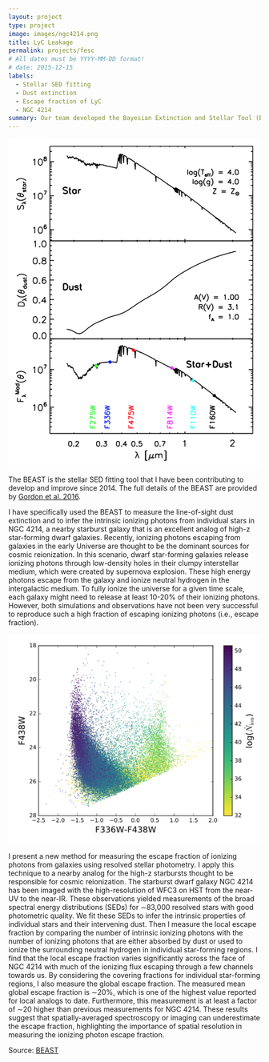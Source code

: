 ```yaml
---
layout: project
type: project
image: images/ngc4214.png
title: LyC Leakage
permalink: projects/fesc
# All dates must be YYYY-MM-DD format!
# date: 2015-12-15
labels:
  - Stellar SED fitting
  - Dust extinction
  - Escape fraction of LyC
  - NGC 4214
summary: Our team developed the Bayesian Extinction and Stellar Tool (BEAST). I use the BEAST to fit the ultraviolet to near-infrared photometric SEDs of stars in NGC 4214 to extract stellar and dust extinction parameters. 
---
```


<img class="ui small right floated rounded image" src="../images/beast.png">

The BEAST is the stellar SED fitting tool that I have been contributing to develop and improve since 2014. The full details of the BEAST are provided by [Gordon et al. 2016](http://adsabs.harvard.edu/abs/2016ApJ...826..104G).

I have specifically used the BEAST to measure the line-of-sight dust extinction and to infer the intrinsic ionizing photons from individual stars in NGC 4214, a nearby starburst galaxy that is an excellent analog of high-z star-forming dwarf galaxies. Recently, ionizing photons escaping from galaxies in the early Universe are thought to be the dominant sources for cosmic reionization. In this scenario, dwarf star-forming galaxies release ionizing photons through low-density holes in their clumpy interstellar medium, which were created by supernova explosion. These high energy photons escape from the galaxy and ionize neutral hydrogen in the intergalactic medium. To fully ionize the universe for a given time scale, each galaxy might need to release at least 10-20% of their ionizing photons. However, both simulations and observations have not been very successful to reproduce such a high fraction of escaping ionizing photons (i.e., escape fraction).

<img class="ui small right floated rounded image" src="../images/ngc4214_Nion.png">

I present a new method for measuring the escape fraction of ionizing photons from galaxies using resolved stellar photometry. I apply this technique to a nearby analog for the high-z starbursts thought to be responsible for cosmic reionization. The starburst dwarf galaxy NGC 4214 has been imaged with the high-resolution of WFC3 on HST from the near-UV to the near-IR. These observations yielded measurements of the broad spectral energy distributions (SEDs) for ∼83,000 resolved stars with good photometric quality. We fit these SEDs to infer the intrinsic properties of individual stars and their intervening dust. Then I measure the local escape fraction by comparing the number of intrinsic ionizing photons with the number of ionizing photons that are either absorbed by dust or used to ionize the surrounding neutral hydrogen in individual star-forming regions. I find that the local escape fraction varies significantly across the face of NGC 4214 with much of the ionizing flux escaping through a few channels towards us. By considering the covering fractions for individual star-forming regions, I also measure the global escape fraction. The measured mean global escape fraction is ∼20%, which is one of the highest value reported for local analogs to date. Furthermore, this measurement is at least a factor of ∼20 higher than previous measurements for NGC 4214. These results suggest that spatially-averaged spectroscopy or imaging can underestimate the escape fraction, highlighting the importance of spatial resolution in measuring the ionizing photon escape fraction.

 
Source: <a href="https://github.com/BEAST-Fitting/beast"><i class="large github icon"></i>BEAST</a>

